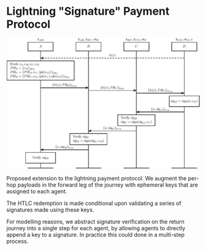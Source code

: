 Lightning "Signature" Payment Protocol
=========================

![Lightning Protocol Diagram](lightning_sig_protocol.jpg)

Proposed extension to the lightning payment protocol. We augment the per-hop payloads in the forward leg of the journey with ephemeral keys that are assigned to each agent.

The HTLC redemption is made conditional upon validating a series of signatures made using these keys.

For modelling reasons, we abstract signature verification on the return journey into a single step for each agent, by allowing agents to directly append a key to a signature. In practice this could done in a multi-step process.